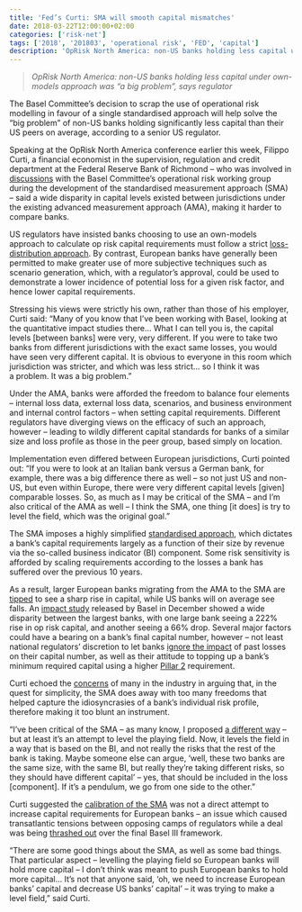 ```yaml
---
title: 'Fed’s Curti: SMA will smooth capital mismatches'
date: 2018-03-22T12:00:00+02:00
categories: ['risk-net']
tags: ['2018', '201803', 'operational risk', 'FED', 'capital']
description: 'OpRisk North America: non-US banks holding less capital under own-models approach was “a big problem”, says regulator'
---
```


> _OpRisk North America: non-US banks holding less capital under own-models approach was “a big problem”, says regulator_

The Basel Committee’s decision to scrap the use of operational risk modelling in favour of a single standardised approach will help solve the “big problem” of non-US banks holding significantly less capital than their US peers on average, according to a senior US regulator.

Speaking at the OpRisk North America conference earlier this week, Filippo Curti, a financial economist in the supervision, regulation and credit department at the Federal Reserve Bank of Richmond – who was involved in [discussions](https://www.risk.net/risk-management/operational-risk/2479772/fed-economist-advocates-combining-internal-models-with-sma) with the Basel Committee’s operational risk working group during the development of the standardised measurement approach (SMA) – said a wide disparity in capital levels existed between jurisdictions under the existing advanced measurement approach (AMA), making it harder to compare banks.

US regulators have insisted banks choosing to use an own-models approach to calculate op risk capital requirements must follow a strict [loss-distribution approach](http://www.risk.net/comment/5362691/how-to-save-op-risk-modelling). By contrast, European banks have generally been permitted to make greater use of more subjective techniques such as scenario generation, which, with a regulator’s approval, could be used to demonstrate a lower incidence of potential loss for a given risk factor, and hence lower capital requirements.

Stressing his views were strictly his own, rather than those of his employer, Curti said: “Many of you know that I’ve been working with Basel, looking at the quantitative impact studies there… What I can tell you is, the capital levels [between banks] were very, very different. If you were to take two banks from different jurisdictions with the exact same losses, you would have seen very different capital. It is obvious to everyone in this room which jurisdiction was stricter, and which was less strict… so I think it was a problem. It was a big problem.”

Under the AMA, banks were afforded the freedom to balance four elements – internal loss data, external loss data, scenarios, and business environment and internal control factors – when setting capital requirements. Different regulators have diverging views on the efficacy of such an approach, however – leading to wildly different capital standards for banks of a similar size and loss profile as those in the peer group, based simply on location.

Implementation even differed between European jurisdictions, Curti pointed out: “If you were to look at an Italian bank versus a German bank, for example, there was a big difference there as well – so not just US and non-US, but even within Europe, there were very different capital levels [given] comparable losses. So, as much as I may be critical of the SMA – and I’m also critical of the AMA as well – I think the SMA, one thing [it does] is try to level the field, which was the original goal.”

The SMA imposes a highly simplified [standardised approach](https://www.risk.net/topics/standardised-measurement-approach-sma), which dictates a bank’s capital requirements largely as a function of their size by revenue via the so-called business indicator (BI) component. Some risk sensitivity is afforded by scaling requirements according to the losses a bank has suffered over the previous 10 years.

As a result, larger European banks migrating from the AMA to the SMA are [tipped](http://www.risk.net/risk-management/5371581/basel-iii-final-op-risk-framework-leaves-banks-guessing) to see a sharp rise in capital, while US banks will on average see falls. An [impact study](https://www.bis.org/bcbs/publ/d426.pdf) released by Basel in December showed a wide disparity between the largest banks, with one large bank seeing a 222% rise in op risk capital, and another seeing a 66% drop. Several major factors could have a bearing on a bank’s final capital number, however – not least national regulators’ discretion to let banks [ignore the impact](http://www.risk.net/risk-management/5462551/ubs-hoping-for-capital-relief-for-past-op-risk-losses) of past losses on their capital number, as well as their attitude to topping up a bank’s minimum required capital using a higher [Pillar 2](http://www.risk.net/risk-management/5400406/pillar-2-moves-to-centre-stage-for-op-risk-capital) requirement.

Curti echoed the [concerns](http://www.risk.net/comment/5287371/dont-let-the-sma-kill-op-risk-modelling) of many in the industry in arguing that, in the quest for simplicity, the SMA does away with too many freedoms that helped capture the idiosyncrasies of a bank’s individual risk profile, therefore making it too blunt an instrument.

“I’ve been critical of the SMA – as many know, I proposed [a different way](https://www.risk.net/risk-management/operational-risk/2479772/fed-economist-advocates-combining-internal-models-with-sma) – but at least it’s an attempt to level the playing field. Now, it levels the field in a way that is based on the BI, and not really the risks that the rest of the bank is taking. Maybe someone else can argue, ‘well, these two banks are the same size, with the same BI, but really they’re taking different risks, so they should have different capital’ – yes, that should be included in the loss [component]. If it’s a pendulum, we go from one side to the other.”

Curti suggested the [calibration of the SMA](https://www.risk.net/regulation/basel-committee/2474759/tweaks-to-standard-op-risk-method-not-enough-experts-warn) was not a direct attempt to increase capital requirements for European banks – an issue which caused transatlantic tensions between opposing camps of regulators while a deal was being [thrashed out](http://www.risk.net/regulation/5360891/basel-heading-for-rotten-compromise-warns-german-lawmaker) over the final Basel III framework.

“There are some good things about the SMA, as well as some bad things. That particular aspect – levelling the playing field so European banks will hold more capital – I don’t think was meant to push European banks to hold more capital… It’s not that anyone said, ‘oh, we need to increase European banks’ capital and decrease US banks’ capital’ – it was trying to make a level field,” said Curti.

